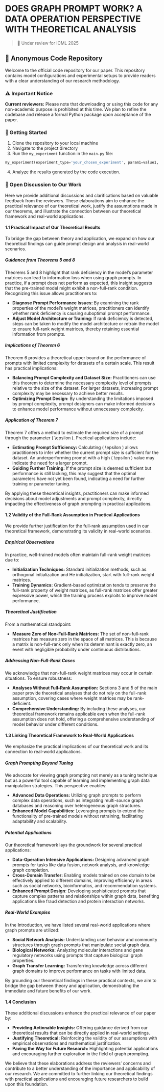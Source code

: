 
# DOES GRAPH PROMPT WORK? A DATA OPERATION PERSPECTIVE WITH THEORETICAL ANALYSIS

> 📝 Under review for ICML 2025

## 🔬 Anonymous Code Repository

Welcome to the official code repository for our paper. This repository contains model configurations and experimental setups to provide readers with a clear understanding of our research methodology.

### ⚠️ Important Notice

**Current reviewers:** Please note that downloading or using this code for any non-academic purpose is prohibited at this time. We plan to refine the codebase and release a formal Python package upon acceptance of the paper.

### 🚀 Getting Started

1. Clone the repository to your local machine
2. Navigate to the project directory
3. Run the `my_experiment` function in the `main.py` file:
```python
my_experiment(experiment_type='your_chosen_experiment', param1=value1, param2=value2)
```
4. Analyze the results generated by the code execution.

### 📖 Open Discussion to Our Work

Here we provide additional discussions and clarifications based on valuable feedback from the reviewers. These elaborations aim to enhance the practical relevance of our theoretical work, justify the assumptions made in our theorems, and illustrate the connection between our theoretical framework and real-world applications.

#### 1.1 Practical Impact of Our Theoretical Results

To bridge the gap between theory and application, we expand on how our theoretical findings can guide prompt design and analysis in real-world scenarios.

##### Guidance from Theorems 5 and 8

Theorems 5 and 8 highlight that rank deficiency in the model’s parameter matrices can lead to information loss when using graph prompts. In practice, if a prompt does not perform as expected, this insight suggests that the pre-trained model might exhibit a non-full-rank condition. Recognizing this issue allows practitioners to:

- **Diagnose Prompt Performance Issues:** By examining the rank properties of the model’s weight matrices, practitioners can identify whether rank deficiency is causing suboptimal prompt performance.
- **Adjust Model Architecture or Training:** If rank deficiency is detected, steps can be taken to modify the model architecture or retrain the model to ensure full-rank weight matrices, thereby retaining essential information from prompts.

##### Implications of Theorem 6

Theorem 6 provides a theoretical upper bound on the performance of prompts with limited complexity for datasets of a certain scale. This result has practical implications:

- **Balancing Prompt Complexity and Dataset Size:** Practitioners can use this theorem to determine the necessary complexity level of prompts relative to the size of the dataset. For larger datasets, increasing prompt complexity may be necessary to achieve better results.
- **Optimizing Prompt Design:** By understanding the limitations imposed by prompt complexity, prompt designers can make informed decisions to enhance model performance without unnecessary complexity.

##### Application of Theorem 7

Theorem 7 offers a method to estimate the required size of a prompt through the parameter \( \epsilon \). Practical applications include:

- **Estimating Prompt Sufficiency:** Calculating \( \epsilon \) allows practitioners to infer whether the current prompt size is sufficient for the dataset. An underperforming prompt with a high \( \epsilon \) value may indicate the need for a larger prompt.
- **Guiding Further Training:** If the prompt size is deemed sufficient but performance is still lacking, this may suggest that the optimal parameters have not yet been found, indicating a need for further training or parameter tuning.

By applying these theoretical insights, practitioners can make informed decisions about model adjustments and prompt complexity, directly impacting the effectiveness of graph prompting in practical applications.

#### 1.2 Validity of the Full-Rank Assumption in Practical Applications

We provide further justification for the full-rank assumption used in our theoretical framework, demonstrating its validity in real-world scenarios.

##### Empirical Observations

In practice, well-trained models often maintain full-rank weight matrices due to:

- **Initialization Techniques:** Standard initialization methods, such as orthogonal initialization and He initialization, start with full-rank weight matrices.
- **Training Dynamics:** Gradient-based optimization tends to preserve the full-rank property of weight matrices, as full-rank matrices offer greater expressive power, which the training process exploits to improve model performance.

##### Theoretical Justification

From a mathematical standpoint:

- **Measure Zero of Non-Full-Rank Matrices:** The set of non-full-rank matrices has measure zero in the space of all matrices. This is because a matrix is non-full-rank only when its determinant is exactly zero, an event with negligible probability under continuous distributions.

##### Addressing Non-Full-Rank Cases

We acknowledge that non-full-rank weight matrices may occur in certain situations. To ensure robustness:

- **Analyses Without Full-Rank Assumption:** Sections 3 and 5 of the main paper provide theoretical analyses that do not rely on the full-rank assumption, covering cases where weight matrices may be rank-deficient.
- **Comprehensive Understanding:** By including these analyses, our theoretical framework remains applicable even when the full-rank assumption does not hold, offering a comprehensive understanding of model behavior under different conditions.

#### 1.3 Linking Theoretical Framework to Real-World Applications

We emphasize the practical implications of our theoretical work and its connection to real-world applications.

##### Graph Prompting Beyond Tuning

We advocate for viewing graph prompting not merely as a tuning technique but as a powerful tool capable of learning and implementing graph data manipulation strategies. This perspective enables:

- **Advanced Data Operations:** Utilizing graph prompts to perform complex data operations, such as integrating multi-source graph databases and reasoning over heterogeneous graph structures.
- **Enhanced Model Capabilities:** Leveraging prompts to extend the functionality of pre-trained models without retraining, facilitating adaptability and scalability.

##### Potential Applications

Our theoretical framework lays the groundwork for several practical applications:

- **Data-Operation Intensive Applications:** Designing advanced graph prompts for tasks like data fusion, network analysis, and knowledge graph completion.
- **Cross-Domain Transfer:** Enabling models trained on one domain to be effectively applied to different domains, improving efficiency in areas such as social networks, bioinformatics, and recommendation systems.
- **Enhanced Prompt Design:** Developing sophisticated prompts that capture complex patterns and relationships within graph data, benefiting applications like fraud detection and protein interaction networks.

##### Real-World Examples

In the Introduction, we have listed several real-world applications where graph prompts are utilized:

- **Social Network Analysis:** Understanding user behavior and community structures through graph prompts that manipulate social graph data.
- **Biological Networks:** Analyzing molecular interactions and gene regulatory networks using prompts that capture biological graph properties.
- **Graph Transfer Learning:** Transferring knowledge across different graph domains to improve performance on tasks with limited data.

By grounding our theoretical findings in these practical contexts, we aim to bridge the gap between theory and application, demonstrating the immediate and future benefits of our work.

#### 1.4 Conclusion

These additional discussions enhance the practical relevance of our paper by:

- **Providing Actionable Insights:** Offering guidance derived from our theoretical results that can be directly applied in real-world settings.
- **Justifying Theoretical:** Reinforcing the validity of our assumptions with empirical observations and mathematical justification.
- **Paving the Way for Future Research:** Highlighting potential applications and encouraging further exploration in the field of graph prompting.

We believe that these elaborations address the reviewers’ concerns and contribute to a better understanding of the importance and applicability of our research. We are committed to further linking our theoretical findings with practical applications and encouraging future researchers to build upon this foundation.

